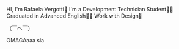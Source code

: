 HI, I'm Rafaela Vergotti🤞
I'm a Development Technician Student👩‍💻
Graduated in Advanced English👩‍🎓
Work with Design🖤

（￣へ￣）

OMAGAaaa
sla